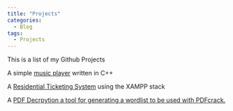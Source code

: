 ```yaml
---
title: "Projects"
categories:
  - Blog
tags:
  - Projects
---
```

This is a list of my Github Projects

A  simple <a href="/_posts/2018-06-01-MusicPlayer.md">music player</a> written in C++

A <a href="/_posts/2021-09-01-TicketingSystem.md">Residential Ticketing System</a> using the XAMPP stack

A <a href="/_posts/2025-06-05-PDF-Cracking.md">PDF Decrpytion a tool for generating a wordlist to be used with PDFcrack.
